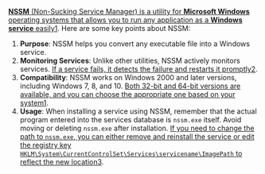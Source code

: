 

[**NSSM** (Non-Sucking Service Manager) is a utility for **Microsoft Windows** operating systems that allows you to run any application as a **Windows service** easily](https://nssm.cc/download)[1](https://nssm.cc/download). Here are some key points about NSSM:

1. **Purpose**: NSSM helps you convert any executable file into a Windows service.
2. **Monitoring Services**: Unlike other utilities, NSSM actively monitors services. [If a service fails, it detects the failure and restarts it promptly](https://www.helpmegeek.com/run-applications-as-windows-service/)[2](https://www.helpmegeek.com/run-applications-as-windows-service/).
3. **Compatibility**: NSSM works on Windows 2000 and later versions, including Windows 7, 8, and 10. [Both 32-bit and 64-bit versions are available, and you can choose the appropriate one based on your system](https://nssm.cc/download)[1](https://nssm.cc/download).
4. **Usage**: When installing a service using NSSM, remember that the actual program entered into the services database is `nssm.exe` itself. Avoid moving or deleting `nssm.exe` after installation. [If you need to change the path to `nssm.exe`, you can either remove and reinstall the service or edit the registry key `HKLM\System\CurrentControlSet\Services\servicename\ImagePath` to reflect the new location](https://nssm.cc/usage)[3](https://nssm.cc/usage).

